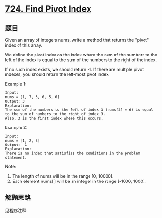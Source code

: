 # [724. Find Pivot Index](https://leetcode-cn.com/problems/find-pivot-index/)

## 题目

Given an array of integers nums, write a method that returns the "pivot" index of this array.

We define the pivot index as the index where the sum of the numbers to the left of the index is equal to the sum of the numbers to the right of the index.

If no such index exists, we should return -1. If there are multiple pivot indexes, you should return the left-most pivot index.

Example 1:

```text
Input:
nums = [1, 7, 3, 6, 5, 6]
Output: 3
Explanation:
The sum of the numbers to the left of index 3 (nums[3] = 6) is equal to the sum of numbers to the right of index 3.
Also, 3 is the first index where this occurs.
```

Example 2:

```text
Input:
nums = [1, 2, 3]
Output: -1
Explanation:
There is no index that satisfies the conditions in the problem statement.
```

Note:

1. The length of nums will be in the range [0, 10000].
1. Each element nums[i] will be an integer in the range [-1000, 1000].

## 解题思路

见程序注释
